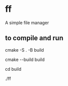# ff
A simple file manager

## to compile and run
cmake -S . -B build

cmake --build build

cd build

./ff
